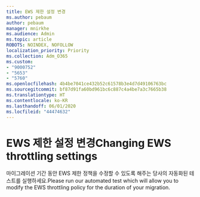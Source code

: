 ```yaml
---
title: EWS 제한 설정 변경
ms.author: pebaum
author: pebaum
manager: mnirkhe
ms.audience: Admin
ms.topic: article
ROBOTS: NOINDEX, NOFOLLOW
localization_priority: Priority
ms.collection: Adm_O365
ms.custom:
- "9000752"
- "5653"
- "5760"
ms.openlocfilehash: 4b4be7041ce432b52c61578b3e4d7d49106763bc
ms.sourcegitcommit: bf87d91fa60bd961bc6c887c4a4be7a3c7665b38
ms.translationtype: HT
ms.contentlocale: ko-KR
ms.lasthandoff: 06/01/2020
ms.locfileid: "44474632"
---
```

# <a name="changing-ews-throttling-settings"></a><span data-ttu-id="d0180-102">EWS 제한 설정 변경</span><span class="sxs-lookup"><span data-stu-id="d0180-102">Changing EWS throttling settings</span></span>

<span data-ttu-id="d0180-103">마이그레이션 기간 동안 EWS 제한 정책을 수정할 수 있도록 해주는 당사의 자동화된 테스트를 실행하세요.</span><span class="sxs-lookup"><span data-stu-id="d0180-103">Please run our automated test which will allow you to modify the EWS throttling policy for the duration of your migration.</span></span>